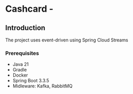 # Cashcard - 

## Introduction
The project uses event-driven using Spring Cloud Streams

### Prerequisites
- Java 21
- Gradle
- Docker
- Spring Boot 3.3.5
- Midleware: Kafka, RabbitMQ